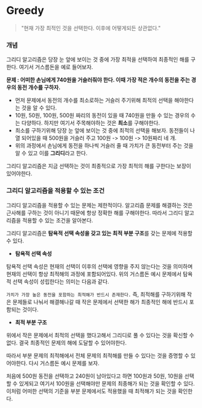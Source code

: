 # Greedy

> "현재 가장 최적인 것을 선택한다. 이후에 어떻게되든 상관없다."



### 개념

그리디 알고리즘은 당장 눈 앞에 보이는 것 중에 가장 최적을 선택하여 최종적인 해를 구한다. 여기서 거스름돈을 예로 들어보자. 

**문제 : 어떠한 손님에게 740원을 거슬러줘야 한다. 이때 가장 적은 개수의 동전을 주는 경우의 동전 개수를 구하자.**

- 먼저 문제에서 동전의 개수를 최소로하는 거슬러 주기위해 최적의 선택을 해야한다는 것을 알 수 있다.
- 10원, 50원, 100원, 500원 짜리의 동전이 있을 때 740원을 만들 수 있는 경우의 수는 다양하다. 하지만 여기서 주목해야하는 것은 **최소**를 구해야한다.
- 최소를 구하기위해 당장 눈 앞에 보이는 것 중에 최적의 선택을 해보자. 동전들이 나열 되어있을 때 500원을 거슬러 주고 100원 -> 100원 -> 10원짜리 네 개.
- 위의 과정에서 손님에게 동전을 하나씩 거슬러 줄 때 가치가 큰 동전부터 주는 것을 알 수 있고 이를 **그리디**라고 한다.

그리디 알고리즘은 지금 선택하는 것이 최종적으로 가장 최적의 해를 구한다는 보장이 있어야한다. 



### 그리디 알고리즘을 적용할 수 있는 조건

그리디 알고리즘을 적용할 수 있는 문제는 제한적이다. 알고리즘 문제를 해결하는 것은 근사해를 구하는 것이 아니기 때문에 항상 정확한 해를 구해야한다. 따라서 그리디 알고리즘을 적용할 수 있는 조건을 알아본다.

그리디 알고리즘은 **탐욕적 선택 속성을 갖고 있는 최적 부분 구조**를 갖는 문제에 적용할 수 있다.

- **탐욕적 선택 속성**

탐욕적 선택 속성은 현재의 선택이 이후의 선택에 영향을 주지 않는다는 것을 의미하며 현재의 선택이 항상 최적해의 과정에 포함되어있다. 위의 거스름돈 예시 문제에서 탐욕적 선택 속성이 성립한다는 의미는 다음과 같다.

`가치가 가장 높은 동전을 포함하는 최적해가 반드시 존재한다.` 즉, 최적해를 구하기위해 작은 문제들로 나눠서 해결해나갈 때 작은 문제에서 선택한 해가 최종적인 해에 반드시 포함되는 것이다.



- **최적 부분 구조**

위에서 작은 문제에서 최적의 선택을 했다고해서 그리디로 풀 수 있다는 것을 확신할 수 없다. 결국 최종적인 문제의 해에 도달할 수 있어야한다. 

따라서 부분 문제의 최적해에서 전체 문제의 최적해를 만들 수 있다는 것을 증명할 수 있어야한다. 다시 거스름돈 예시 문제를 보자.

처음에 500원 동전을 선택하고 240원이 남아있다고 하면 100원과 50원, 10원을 선택할 수 있게되고 여기서 100원을 선택해야만 문제의 최종해가 되는 것을 확인할 수 있다. 이처럼 어떠한 선택의 기준을 부분 문제에서도 적용했을 때 최적해가 되는 것을 확인한다.